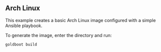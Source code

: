 ## Arch Linux

This example creates a basic Arch Linux image configured with a simple Ansible
playbook.

To generate the image, enter the directory and run:

```sh
goldboot build
```
